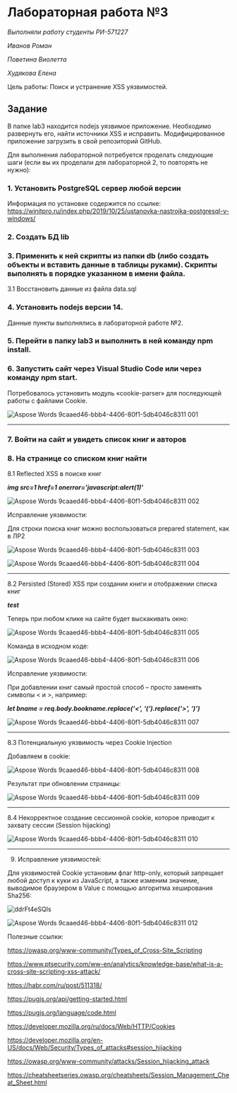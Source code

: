 # **Лабораторная работа №3**
*Выполняли работу студенты РИ-571227*

*Иванов Роман*

*Поветина Виолетта*

*Худякова Елена*


Цель работы: Поиск и устранение XSS уязвимостей.
## **Задание**
В папке lab3 находится nodejs уязвимое приложение. Необходимо развернуть его, найти источники XSS и исправить. Модифицированное приложение загрузить в свой репозиторий GitHub.

Для выполнения лабораторной потребуется проделать следующие шаги (если вы их проделали для лабораторной 2, то повторять не нужно):

### 1. Установить PostgreSQL сервер любой версии 
Информация по установке содержится по ссылке: https://winitpro.ru/index.php/2019/10/25/ustanovka-nastrojka-postgresql-v-windows/

### 2. Создать БД lib

### 3. Применить к ней скрипты из папки db (либо создать объекты и вставить данные в таблицы руками). Скрипты выполнять в порядке указанном в имени файла. 

3.1 Восстановить данные из файла data.sql 

### 4. Установить nodejs версии 14. 

Данные пункты выполнялись в лабораторной работе №2.

### 5. Перейти в папку lab3 и выполнить в ней команду npm install. 

### 6. Запустить сайт через Visual Studio Code или через команду npm start.

Потребовалось установить модуль «cookie-parser» для последующей работы с файлами Cookie.

![Aspose Words 9caaed46-bbb4-4406-80f1-5db4046c8311 001](https://user-images.githubusercontent.com/87654857/147643373-088fcf71-34fe-469a-bd33-64cf65bb916d.png)

---

### 7. Войти на сайт и увидеть список книг и авторов
### 8. На странице со списком книг найти 

8.1 Reflected XSS в поиске книг


***img src=1 href=1 onerror='javascript:alert(1)'***


![Aspose Words 9caaed46-bbb4-4406-80f1-5db4046c8311 002](https://user-images.githubusercontent.com/87654857/147643403-9eff70fb-02ed-4911-a3cd-d671d41bc4a4.png)


Исправление уязвимости:

Для строки поиска книг можно воспользоваться prepared statement, как в ЛР2



![Aspose Words 9caaed46-bbb4-4406-80f1-5db4046c8311 003](https://user-images.githubusercontent.com/87654857/147643430-2c1bf953-1975-4436-8704-a2026498ee9d.png)

![Aspose Words 9caaed46-bbb4-4406-80f1-5db4046c8311 004](https://user-images.githubusercontent.com/87654857/147643442-890a0974-1ff0-48a7-8a25-fa0274aef0b0.png)

---
8.2 Persisted (Stored) XSS при создании книги и отображении списка книг

***<html onclick=“alert(1)”>test</html>***

Теперь при любом клике на сайте будет выскакивать окно:


![Aspose Words 9caaed46-bbb4-4406-80f1-5db4046c8311 005](https://user-images.githubusercontent.com/87654857/147643465-795ac8fb-7f67-470b-bb5c-63b8eeba7399.png)


Команда в исходном коде:


![Aspose Words 9caaed46-bbb4-4406-80f1-5db4046c8311 006](https://user-images.githubusercontent.com/87654857/147643488-21384e19-9aa3-4a69-8fbe-a61fc55be902.png)


Исправление уязвимости:

При добавлении книг самый простой способ – просто заменять символы < и >, например:

***let bname = req.body.bookname.replace(‘<’, ‘(’).replace(‘>’, ‘)’)***

![Aspose Words 9caaed46-bbb4-4406-80f1-5db4046c8311 007](https://user-images.githubusercontent.com/87654857/147643505-7fd47b50-267e-450e-85ae-829ff0c04a12.png)

---

8.3 Потенциальную уязвимость через Cookie Injection

Добавляем в cookie:

![Aspose Words 9caaed46-bbb4-4406-80f1-5db4046c8311 008](https://user-images.githubusercontent.com/87654857/147643520-f6e3dac6-dda7-484c-a7ef-04d8f79063ff.png)

Результат при обновлении страницы:

![Aspose Words 9caaed46-bbb4-4406-80f1-5db4046c8311 009](https://user-images.githubusercontent.com/87654857/147643544-9f0f7250-82fb-449f-bbd9-00cb5feb0d8c.png)

---

8.4 Некорректное создание сессионной cookie, которое приводит к захвату сессии (Session hijacking)

![Aspose Words 9caaed46-bbb4-4406-80f1-5db4046c8311 010](https://user-images.githubusercontent.com/87654857/147643555-63a98d78-3125-4ef9-987c-741a906cd75e.png)


---
9. Исправление уязвимостей:

Для уязвимостей Cookie установим флаг http-only, который запрещает любой доступ к куки из JavaScript, а также изменим значение, выводимое браузером в Value с помощью алгоритма хеширования Sha256:

![ddrFt4eSQIs](https://user-images.githubusercontent.com/87654857/149473425-084be45c-ce3b-4659-9ef7-acd39bf7f1de.jpg)

![Aspose Words 9caaed46-bbb4-4406-80f1-5db4046c8311 012](https://user-images.githubusercontent.com/87654857/147643711-3a52dee2-bb37-4ac1-87d3-20a24ebaf2c6.png)


Полезные ссылки:


https://owasp.org/www-community/Types_of_Cross-Site_Scripting

https://www.ptsecurity.com/ww-en/analytics/knowledge-base/what-is-a-cross-site-scripting-xss-attack/

https://habr.com/ru/post/511318/

https://pugjs.org/api/getting-started.html

https://pugjs.org/language/code.html

https://developer.mozilla.org/ru/docs/Web/HTTP/Cookies

https://developer.mozilla.org/en-US/docs/Web/Security/Types_of_attacks#session_hijacking

https://owasp.org/www-community/attacks/Session_hijacking_attack

https://cheatsheetseries.owasp.org/cheatsheets/Session_Management_Cheat_Sheet.html
